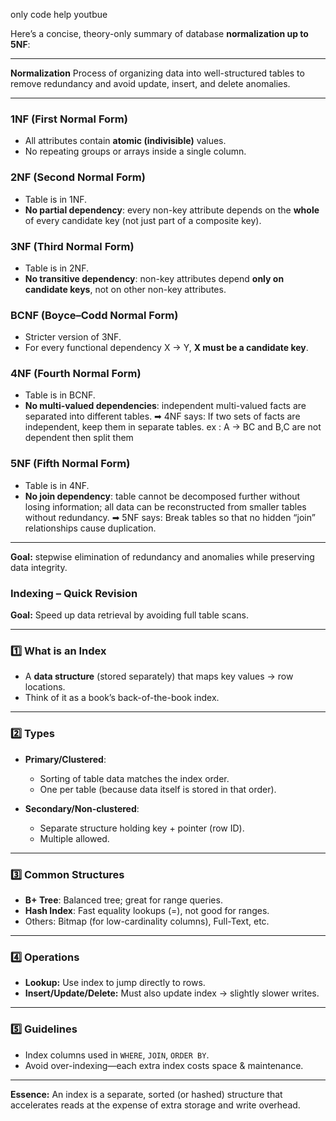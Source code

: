 only code help youtbue

Here’s a concise, theory-only summary of database **normalization up to 5NF**:

---

**Normalization**
Process of organizing data into well-structured tables to remove redundancy and avoid update, insert, and delete anomalies.

---

### 1NF (First Normal Form)

* All attributes contain **atomic (indivisible)** values.
* No repeating groups or arrays inside a single column.

### 2NF (Second Normal Form)

* Table is in 1NF.
* **No partial dependency**: every non-key attribute depends on the **whole** of every candidate key (not just part of a composite key).

### 3NF (Third Normal Form)

* Table is in 2NF.
* **No transitive dependency**: non-key attributes depend **only on candidate keys**, not on other non-key attributes.

### BCNF (Boyce–Codd Normal Form)

* Stricter version of 3NF.
* For every functional dependency X → Y, **X must be a candidate key**.

### 4NF (Fourth Normal Form)

* Table is in BCNF.
* **No multi-valued dependencies**: independent multi-valued facts are separated into different tables.
    ➡ 4NF says: If two sets of facts are independent, keep them in separate tables.
  ex : A -> BC and B,C are not dependent then split them

### 5NF (Fifth Normal Form)

* Table is in 4NF.
* **No join dependency**: table cannot be decomposed further without losing information; all data can be reconstructed from smaller tables without redundancy.
➡ 5NF says: Break tables so that no hidden “join” relationships cause duplication.

---

**Goal:** stepwise elimination of redundancy and anomalies while preserving data integrity.




### **Indexing – Quick Revision**

**Goal:** Speed up data retrieval by avoiding full table scans.

---

### 1️⃣ What is an Index

* A **data structure** (stored separately) that maps key values → row locations.
* Think of it as a book’s back-of-the-book index.

---

### 2️⃣ Types

* **Primary/Clustered**:

  * Sorting of table data matches the index order.
  * One per table (because data itself is stored in that order).
* **Secondary/Non-clustered**:

  * Separate structure holding key + pointer (row ID).
  * Multiple allowed.

---

### 3️⃣ Common Structures

* **B+ Tree**: Balanced tree; great for range queries.
* **Hash Index**: Fast equality lookups (=), not good for ranges.
* Others: Bitmap (for low-cardinality columns), Full-Text, etc.

---

### 4️⃣ Operations

* **Lookup:** Use index to jump directly to rows.
* **Insert/Update/Delete:** Must also update index → slightly slower writes.

---

### 5️⃣ Guidelines

* Index columns used in `WHERE`, `JOIN`, `ORDER BY`.
* Avoid over-indexing—each extra index costs space & maintenance.

---

**Essence:**
An index is a separate, sorted (or hashed) structure that accelerates reads at the expense of extra storage and write overhead.


